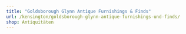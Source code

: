 ```yaml
---
title: "Goldsborough Glynn Antique Furnishings & Finds"
url: /kensington/goldsborough-glynn-antique-furnishings-und-finds/
shop: Antiquitäten
---
```

